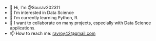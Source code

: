 - 👋 Hi, I’m @Sourav202311
- 👀 I’m interested in Data Science
- 🌱 I’m currently learning Python, R.
- 💞️ I want to collaborate on many projects, especially with Data Science applications.
- 📫 How to reach me: ravroy42@gmail.com

<!---
Sourav202311/Sourav202311 is a ✨ special ✨ repository because its `README.md` (this file) appears on your GitHub profile.
You can click the Preview link to take a look at your changes.
--->
